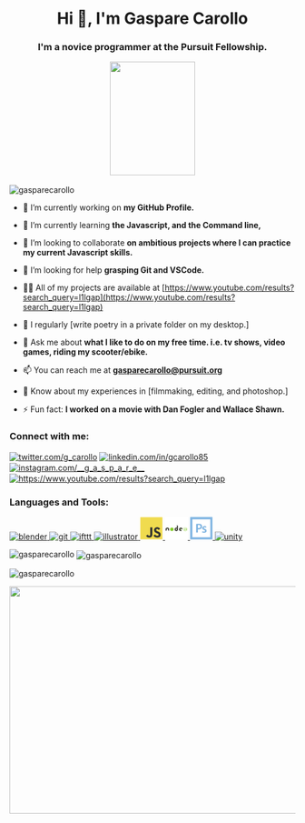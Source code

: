 <h1 align="center">Hi 👋, I'm Gaspare Carollo</h1>
<h3 align="center">I'm a novice programmer at the Pursuit Fellowship.</h3>


<p align="center"><img src=https://user-images.githubusercontent.com/128388442/235279262-a66417a4-abc6-47ef-bf5f-438c4cf5fa1a.gif width= "150" height="200"/> </p>


<p align="left"> <img src="https://komarev.com/ghpvc/?username=gasparecarollo&label=Profile%20views&color=0e75b6&style=flat" alt="gasparecarollo" /> </p>

- 🔭 I’m currently working on **my GitHub Profile.**

- 🌱 I’m currently learning **the Javascript, and the Command line,**

- 👯 I’m looking to collaborate **on ambitious projects where I can practice my current Javascript skills.**

- 🤝 I’m looking for help **grasping Git and VSCode.**

- 👨‍💻 All of my projects are available at [https://www.youtube.com/results?search_query=l1lgap](https://www.youtube.com/results?search_query=l1lgap)

- 📝 I regularly [write poetry in a private folder on my desktop.]

- 💬 Ask me about **what I like to do on my free time. i.e. tv shows, video games, riding my scooter/ebike.**

- 📫 You can reach me at **gasparecarollo@pursuit.org**

- 📄 Know about my experiences in [filmmaking, editing, and photoshop.]

- ⚡ Fun fact: **I worked on a movie with Dan Fogler and Wallace Shawn.**


<h3 align="left">Connect with me:</h3>
<p align="left">
<a href="https://twitter.com/twitter.com/g_carollo" target="blank"><img align="center" src="https://raw.githubusercontent.com/rahuldkjain/github-profile-readme-generator/master/src/images/icons/Social/twitter.svg" alt="twitter.com/g_carollo" height="30" width="40" /></a>
<a href="https://linkedin.com/in/linkedin.com/in/gcarollo85" target="blank"><img align="center" src="https://raw.githubusercontent.com/rahuldkjain/github-profile-readme-generator/master/src/images/icons/Social/linked-in-alt.svg" alt="linkedin.com/in/gcarollo85" height="30" width="40" /></a>
<a href="https://instagram.com/instagram.com/__g_a_s_p_a_r_e__" target="blank"><img align="center" src="https://raw.githubusercontent.com/rahuldkjain/github-profile-readme-generator/master/src/images/icons/Social/instagram.svg" alt="instagram.com/__g_a_s_p_a_r_e__" height="30" width="40" /></a>
<a href="https://www.youtube.com/c/https://www.youtube.com/results?search_query=l1lgap" target="blank"><img align="center" src="https://raw.githubusercontent.com/rahuldkjain/github-profile-readme-generator/master/src/images/icons/Social/youtube.svg" alt="https://www.youtube.com/results?search_query=l1lgap" height="30" width="40" /></a>
</p>

<h3 align="left">Languages and Tools:</h3>
<p align="left"> <a href="https://www.blender.org/" target="_blank" rel="noreferrer"> <img src="https://download.blender.org/branding/community/blender_community_badge_white.svg" alt="blender" width="40" height="40"/> </a> <a href="https://git-scm.com/" target="_blank" rel="noreferrer"> <img src="https://www.vectorlogo.zone/logos/git-scm/git-scm-icon.svg" alt="git" width="40" height="40"/> </a> <a href="https://ifttt.com/" target="_blank" rel="noreferrer"> <img src="https://www.vectorlogo.zone/logos/ifttt/ifttt-ar21.svg" alt="ifttt" width="40" height="40"/> </a> <a href="https://www.adobe.com/in/products/illustrator.html" target="_blank" rel="noreferrer"> <img src="https://www.vectorlogo.zone/logos/adobe_illustrator/adobe_illustrator-icon.svg" alt="illustrator" width="40" height="40"/> </a> <a href="https://developer.mozilla.org/en-US/docs/Web/JavaScript" target="_blank" rel="noreferrer"> <img src="https://raw.githubusercontent.com/devicons/devicon/master/icons/javascript/javascript-original.svg" alt="javascript" width="40" height="40"/> </a> <a href="https://nodejs.org" target="_blank" rel="noreferrer"> <img src="https://raw.githubusercontent.com/devicons/devicon/master/icons/nodejs/nodejs-original-wordmark.svg" alt="nodejs" width="40" height="40"/> </a> <a href="https://www.photoshop.com/en" target="_blank" rel="noreferrer"> <img src="https://raw.githubusercontent.com/devicons/devicon/master/icons/photoshop/photoshop-line.svg" alt="photoshop" width="40" height="40"/> </a> <a href="https://unity.com/" target="_blank" rel="noreferrer"> <img src="https://www.vectorlogo.zone/logos/unity3d/unity3d-icon.svg" alt="unity" width="40" height="40"/> </a> </p>

<p><img align="left" src="https://github-readme-stats.vercel.app/api/top-langs?username=gasparecarollo&show_icons=true&locale=en&layout=compact" alt="gasparecarollo" /></p>



<p>&nbsp;<img align="center" src="https://github-readme-stats.vercel.app/api?username=gasparecarollo&show_icons=true&locale=en" alt="gasparecarollo" /></p>

<p><img align="center" src="https://github-readme-streak-stats.herokuapp.com/?user=gasparecarollo&" alt="gasparecarollo" /></p>



<img src="https://user-images.githubusercontent.com/128388442/235056495-af55ad3d-c6ed-4291-8214-fac74b5989e0.png" width="600" height="400"> 
